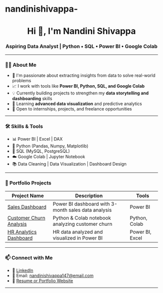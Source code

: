 # nandinishivappa-

<h1 align="center">Hi 👋, I'm Nandini Shivappa</h1>
<h3 align="center">Aspiring Data Analyst | Python • SQL • Power BI • Google Colab</h3>

---

### 👩‍💻 About Me

- 🎯 I'm passionate about extracting insights from data to solve real-world problems  
- 📈 I work with tools like **Power BI, Python, SQL, and Google Colab**  
- 💡 Currently building projects to strengthen my **data storytelling and dashboarding** skills  
- 🌱 Learning **advanced data visualization** and predictive analytics  
- 🤝 Open to internships, projects, and freelance opportunities  

---

### 🛠️ Skills & Tools

- 📊 Power BI | Excel | DAX  
- 🐍 Python (Pandas, Numpy, Matplotlib)  
- 💽 SQL (MySQL, PostgreSQL)  
- ☁️ Google Colab | Jupyter Notebook  
- 📚 Data Cleaning | Data Visualization | Dashboard Design  

---

### 📂 Portfolio Projects

| Project Name | Description | Tools |
|--------------|-------------|-------|
| [Sales Dashboard](https://github.com/YOUR_USERNAME/Sales-Analysis-Project) | Power BI dashboard with 3-month sales data analysis | Power BI |
| [Customer Churn Analysis](https://github.com/YOUR_USERNAME/Customer-Churn-Colab) | Python & Colab notebook analyzing customer churn | Python, Colab |
| [HR Analytics Dashboard](https://github.com/YOUR_USERNAME/HR-Analytics-PBI) | HR data analyzed and visualized in Power BI | Power BI, Excel |

---

### 📫 Connect with Me

- 🔗 [LinkedIn](www.linkedin.com/in/nandini-shivappa0413)
- 💌 Email: nandinishivappa147@email.com  
- 📁 [Resume or Portfolio Website]()

---

